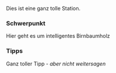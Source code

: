 Dies ist eine ganz tolle Station.
### Schwerpunkt
Hier geht es um intelligentes Birnbaumholz
### Tipps
Ganz toller Tipp - *aber nicht weitersagen*
